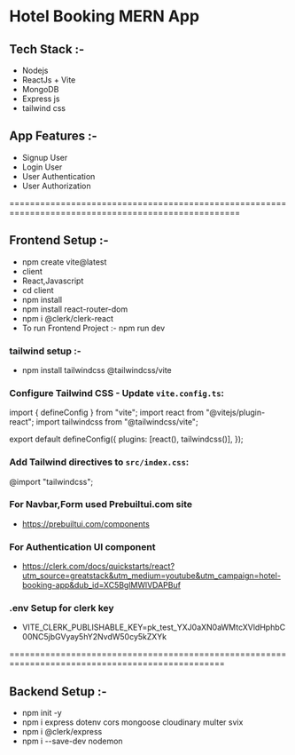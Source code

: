# Hotel Booking MERN App

## Tech Stack :-
- Nodejs
- ReactJs + Vite
- MongoDB
- Express js
- tailwind css


## App Features :-
- Signup User
- Login User
- User Authentication
- User Authorization

===================================================================================================
## Frontend Setup :-
- npm create vite@latest
- client
- React,Javascript
- cd client
- npm install
- npm install react-router-dom
- npm i @clerk/clerk-react
- To run Frontend Project :-  npm run dev

### tailwind setup :-
- npm install tailwindcss @tailwindcss/vite

###  Configure Tailwind CSS - Update `vite.config.ts`:
import { defineConfig } from "vite";
import react from "@vitejs/plugin-react";
import tailwindcss from "@tailwindcss/vite";

export default defineConfig({
     plugins: [react(), tailwindcss()],
});

### Add Tailwind directives to `src/index.css`:
   @import "tailwindcss";

### For Navbar,Form used Prebuiltui.com site
- https://prebuiltui.com/components

### For Authentication UI component
- https://clerk.com/docs/quickstarts/react?utm_source=greatstack&utm_medium=youtube&utm_campaign=hotel-booking-app&dub_id=XC5BglMWlVDAPBuf

### .env Setup for clerk key
- VITE_CLERK_PUBLISHABLE_KEY=pk_test_YXJ0aXN0aWMtcXVldHphbC00NC5jbGVyay5hY2NvdW50cy5kZXYk

================================================================================================
## Backend Setup :-
- npm init -y
- npm i express dotenv cors mongoose cloudinary multer svix
- npm i @clerk/express
- npm i --save-dev nodemon
